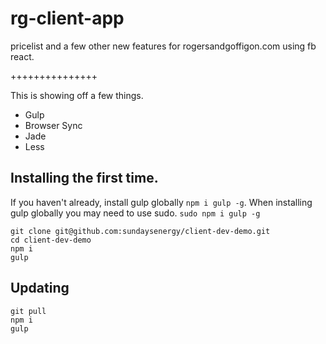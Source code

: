 rg-client-app
===============

pricelist and a few other new features for rogersandgoffigon.com using fb react.

+++++++++++++++

This is showing off a few things.

* Gulp
* Browser Sync
* Jade
* Less

## Installing the first time.

If you haven't already, install gulp globally `npm i gulp -g`. When installing gulp globally you may need to use sudo. `sudo npm i gulp -g`

    git clone git@github.com:sundaysenergy/client-dev-demo.git
    cd client-dev-demo
    npm i
    gulp

## Updating

    git pull
    npm i
    gulp
